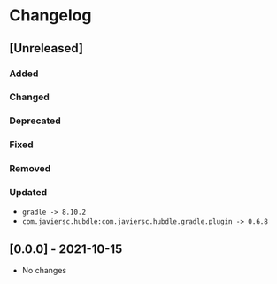 # Changelog

## [Unreleased]

### Added

### Changed

### Deprecated

### Fixed

### Removed

### Updated

- `gradle -> 8.10.2`
- `com.javiersc.hubdle:com.javiersc.hubdle.gradle.plugin -> 0.6.8`

## [0.0.0] - 2021-10-15

- No changes
